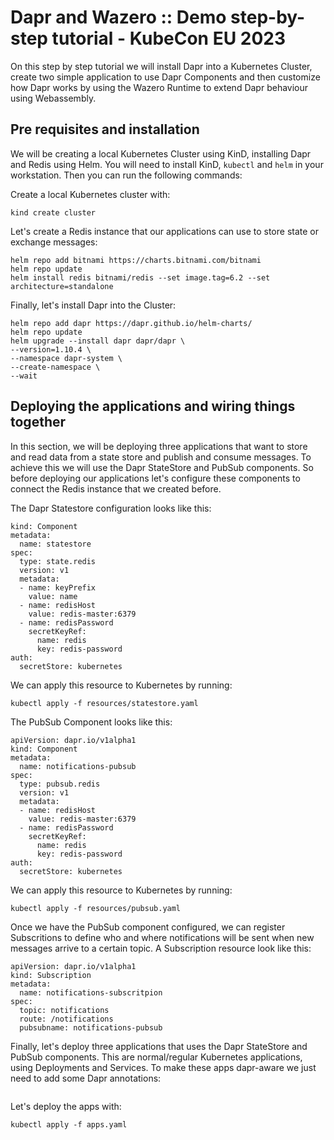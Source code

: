 # Dapr and Wazero :: Demo step-by-step tutorial - KubeCon EU 2023

On this step by step tutorial we will install Dapr into a Kubernetes Cluster, create two simple application to use Dapr Components and then customize how Dapr works by using the Wazero Runtime to extend Dapr behaviour using Webassembly. 

## Pre requisites and installation

We will be creating a local Kubernetes Cluster using KinD, installing Dapr and Redis using Helm. 
You will need to install KinD, `kubectl` and `helm` in your workstation. Then you can run the following commands: 

Create a local Kubernetes cluster with: 
```
kind create cluster
```

Let's create a Redis instance that our applications can use to store state or exchange messages: 

```
helm repo add bitnami https://charts.bitnami.com/bitnami
helm repo update                            
helm install redis bitnami/redis --set image.tag=6.2 --set architecture=standalone
```

Finally, let's install Dapr into the Cluster: 

```
helm repo add dapr https://dapr.github.io/helm-charts/
helm repo update
helm upgrade --install dapr dapr/dapr \
--version=1.10.4 \
--namespace dapr-system \
--create-namespace \
--wait
```

## Deploying the applications and wiring things together

In this section, we will be deploying three applications that want to store and read data from a state store and publish and consume messages. 
To achieve this we will use the Dapr StateStore and PubSub components. So before deploying our applications let's configure these components to connect the Redis instance that we created before. 

The Dapr Statestore configuration looks like this: 
```
kind: Component
metadata:
  name: statestore
spec:
  type: state.redis
  version: v1
  metadata:
  - name: keyPrefix
    value: name
  - name: redisHost
    value: redis-master:6379
  - name: redisPassword
    secretKeyRef:
      name: redis
      key: redis-password
auth:
  secretStore: kubernetes
```

We can apply this resource to Kubernetes by running: 
```
kubectl apply -f resources/statestore.yaml
```

The PubSub Component looks like this: 
```
apiVersion: dapr.io/v1alpha1
kind: Component
metadata:
  name: notifications-pubsub
spec:
  type: pubsub.redis
  version: v1
  metadata:
  - name: redisHost
    value: redis-master:6379
  - name: redisPassword
    secretKeyRef:
      name: redis
      key: redis-password
auth:
  secretStore: kubernetes
```

We can apply this resource to Kubernetes by running: 
```
kubectl apply -f resources/pubsub.yaml
```

Once we have the PubSub component configured, we can register Subscritions to define who and where notifications will be sent when new messages arrive to a certain topic. A Subscription resource look like this: 

```
apiVersion: dapr.io/v1alpha1
kind: Subscription
metadata:
  name: notifications-subscritpion
spec:
  topic: notifications 
  route: /notifications
  pubsubname: notifications-pubsub
```

Finally, let's deploy three applications that uses the Dapr StateStore and PubSub components. This are normal/regular Kubernetes applications, using Deployments and Services. To make these apps dapr-aware we just need to add some Dapr annotations:


```

```

Let's deploy the apps with: 
```
kubectl apply -f apps.yaml
```

